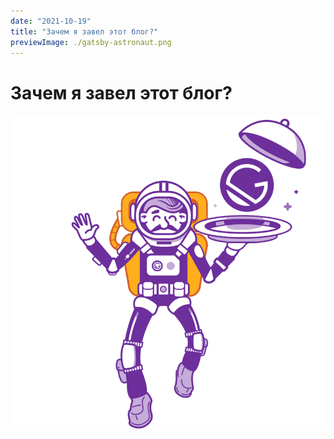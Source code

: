 ```yaml
---
date: "2021-10-19"
title: "Зачем я завел этот блог?"
previewImage: ./gatsby-astronaut.png
---
```

# Зачем я завел этот блог? 

![](gatsby-astronaut.png)
